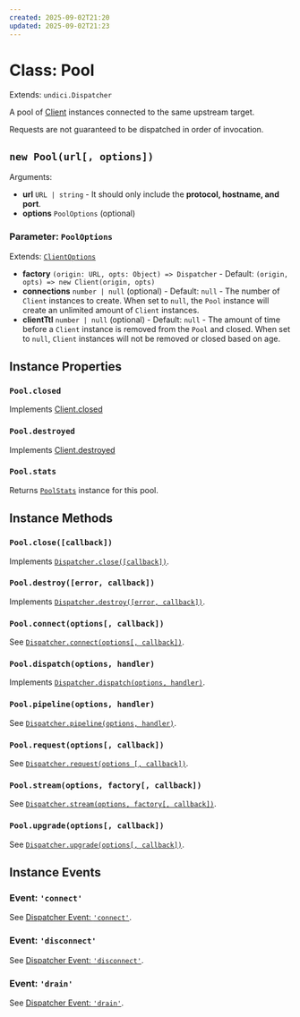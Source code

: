 ```yaml
---
created: 2025-09-02T21:20
updated: 2025-09-02T21:23
---
```

# Class: Pool

Extends: `undici.Dispatcher`

A pool of [Client](/docs/docs/api/Client.md) instances connected to the same upstream target.

Requests are not guaranteed to be dispatched in order of invocation.

## `new Pool(url[, options])`

Arguments:

* **url** `URL | string` - It should only include the **protocol, hostname, and port**.
* **options** `PoolOptions` (optional)

### Parameter: `PoolOptions`

Extends: [`ClientOptions`](/docs/docs/api/Client.md#parameter-clientoptions)

* **factory** `(origin: URL, opts: Object) => Dispatcher` - Default: `(origin, opts) => new Client(origin, opts)`
* **connections** `number | null` (optional) - Default: `null` - The number of `Client` instances to create. When set to `null`, the `Pool` instance will create an unlimited amount of `Client` instances.
* **clientTtl** `number | null` (optional) - Default: `null` - The amount of time before a `Client` instance is removed from the `Pool` and closed.   When set to `null`, `Client` instances will not be removed or closed based on age.

## Instance Properties

### `Pool.closed`

Implements [Client.closed](/docs/docs/api/Client.md#clientclosed)

### `Pool.destroyed`

Implements [Client.destroyed](/docs/docs/api/Client.md#clientdestroyed)

### `Pool.stats`

Returns [`PoolStats`](PoolStats.md) instance for this pool.

## Instance Methods

### `Pool.close([callback])`

Implements [`Dispatcher.close([callback])`](/docs/docs/api/Dispatcher.md#dispatcherclosecallback-promise).

### `Pool.destroy([error, callback])`

Implements [`Dispatcher.destroy([error, callback])`](/docs/docs/api/Dispatcher.md#dispatcherdestroyerror-callback-promise).

### `Pool.connect(options[, callback])`

See [`Dispatcher.connect(options[, callback])`](/docs/docs/api/Dispatcher.md#dispatcherconnectoptions-callback).

### `Pool.dispatch(options, handler)`

Implements [`Dispatcher.dispatch(options, handler)`](/docs/docs/api/Dispatcher.md#dispatcherdispatchoptions-handler).

### `Pool.pipeline(options, handler)`

See [`Dispatcher.pipeline(options, handler)`](/docs/docs/api/Dispatcher.md#dispatcherpipelineoptions-handler).

### `Pool.request(options[, callback])`

See [`Dispatcher.request(options [, callback])`](/docs/docs/api/Dispatcher.md#dispatcherrequestoptions-callback).

### `Pool.stream(options, factory[, callback])`

See [`Dispatcher.stream(options, factory[, callback])`](/docs/docs/api/Dispatcher.md#dispatcherstreamoptions-factory-callback).

### `Pool.upgrade(options[, callback])`

See [`Dispatcher.upgrade(options[, callback])`](/docs/docs/api/Dispatcher.md#dispatcherupgradeoptions-callback).

## Instance Events

### Event: `'connect'`

See [Dispatcher Event: `'connect'`](/docs/docs/api/Dispatcher.md#event-connect).

### Event: `'disconnect'`

See [Dispatcher Event: `'disconnect'`](/docs/docs/api/Dispatcher.md#event-disconnect).

### Event: `'drain'`

See [Dispatcher Event: `'drain'`](/docs/docs/api/Dispatcher.md#event-drain).
